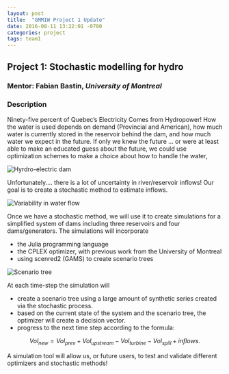 ```yaml
---
layout: post
title:  "GMMIW Project 1 Update"
date: 2016-08-11 13:22:01 -0700
categories: project
tags: team1
---
```



## Project 1: Stochastic modelling for hydro

### Mentor: Fabian Bastin, *University of Montreal*

### Description

Ninety-five percent of Quebec’s Electricity Comes from Hydropower! How the water is used depends on demand (Provincial and American), how much water is currently stored in the reservoir behind the dam, and how much water we expect in the future. If only we knew the future ... or were at least able to make an educated guess about the future, we could use optimization schemes to make a choice about how to handle the water,

![Hyrdro-electric dam]({{site_url}}/assets/barrage-daniel-johnson-lrg.jpg)

Unfortunately.... there is a lot of uncertainty in river/reservoir inflows! Our goal is to  create a stochastic method to estimate inflows.

![Variability in water flow]({{site_url}}/assets/dam4_plot.jpeg)

Once we have a stochastic method, we will use it to create simulations for a simplified system of dams including three reservoirs and four dams/generators. The simulations will incorporate
- the Julia programming language- the CPLEX optimizer, with previous work from the University of Montreal- using scenred2 (GAMS) to create scenario trees

![Scenario tree]({{site_url}}/assets/arbre.jpg)

At each time-step the simulation will- create a scenario tree using a large amount of synthetic series created via the stochastic process.- based on the current state of the system and the scenario tree, the optimizer will create a decision vector. - progress to the next time step according to the formula:
$$Vol_{new} = Vol_{prev}  + Vol_{upstream} − Vol_{turbine} − Vol_{spill} + inflows.$$A simulation tool will allow us, or future users, to test and validate different optimizers and stochastic methods!


